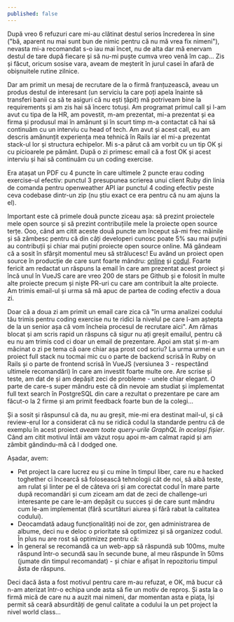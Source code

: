 ```yaml
---
published: false
---
```

După vreo 6 refuzuri care mi-au clătinat destul serios încrederea în sine ("bă, aparent nu mai sunt bun de nimic pentru că nu mă vrea fix nimeni"), nevasta mi-a recomandat s-o iau mai încet, nu de alta dar mă enervam destul de tare după fiecare și să nu-mi puște cumva vreo venă îm cap... Zis și făcut, oricum sosise vara, aveam de meșterit în jurul casei în afară de obișnuitele rutine zilnice.

Dar am primit un mesaj de recrutare de la o firmă franțuzească, aveau un produs destul de interesant (un serviciu la care poți apela înainte să transferi banii ca să te asiguri că nu ești țăpit) mă potriveam bine la requirements și am zis hai să încerc totuși. Am programat primul call și l-am avut cu tipa de la HR, am povestit, m-am prezentat, mi-a prezentat și ea firma și produsul mai în amănunt și în scurt timp m-a contactat că hai să continuăm cu un interviu cu head of tech. Am avut și acest call, eu am descris amănunțit experiența mea tehnică în Rails iar el mi-a prezentat stack-ul lor și structura echipelor. Mi s-a părut că am vorbit cu un tip OK și cu picioarele pe pământ. După o zi primesc email că a fost OK și acest interviu și hai să continuăm cu un coding exercise.

Era atașat un PDF cu 4 puncte în care ultimele 2 puncte erau coding exercise-ul efectiv: punctul 3 presupunea scrierea unui client Ruby din linia de comanda pentru openweather API iar punctul 4 coding efectiv peste ceva codebase dintr-un zip (nu știu exact ce era pentru că nu am ajuns la el).

Important este că primele două puncte ziceau așa: să prezint proiectele mele open source și să prezint contribuțiile mele la proiecte open source terțe. Ooo, când am citit aceste două puncte am început să-mi frec mâinile și să zâmbesc pentru că din câți developeri cunosc poate 5% sau mai puțini au contribuții și chiar mai puțini proiecte open source online. Mă gândeam că a sosit în sfârșit momentul meu să strălucesc! Eu având un proiect open source în producție de care sunt foarte mândru: [online](https://photos.rusiczki.net/) și [codul](https://github.com/photonia-io/photonia). Foarte fericit am redactat un răspuns la email în care am prezentat acest proiect și încă unul în VueJS care are vreo 200 de stars pe Github și e folosit în multe alte proiecte precum și niște PR-uri cu care am contribuit la alte proiecte. Am trimis email-ul și urma să mă apuc de partea de coding efectiv a doua zi.

Doar că a doua zi am primit un email care zica că "în urma analizei codului tău trimis pentru coding exercise nu te ridici la nivelul pe care l-am aștepta de la un senior așa că vom încheia procesul de recrutare aici". Am rămas blocat și am scris rapid un răspuns că sigur nu ați greșit emailul, pentru că eu nu am trimis cod ci doar un email de prezentare. Apoi am stat și m-am măcinat o zi pe tema că oare chiar așa prost cod scriu? La urma urmei e un proiect full stack nu tocmai mic cu o parte de backend scrisă în Ruby on Rails și o parte de frontend scrisă în VueJS (versiunea 3 - respectând ultimele recomandări) în care am investit foarte multe ore. Are scrise și teste, am dat de și am depășit zeci de probleme - unele chiar elegant. O parte de care-s super mândru este că din nevoie am studiat și implementat full text search în PostgreSQL din care a rezultat o prezentare pe care am făcut-o la 2 firme și am primit feedback foarte bun de la colegi...

Și a sosit și răspunsul că da, nu au greșit, mie-mi era destinat mail-ul, și că review-erul lor a considerat că nu se ridică codul la standarde pentru că de exemplu în acest proiect *aveam toate query-urile GraphQL în același fișier*. Când am citit motivul întâi am văzut roșu apoi m-am calmat rapid și am zâmbit gândindu-mă că I dodged one.

Așadar, avem:

* Pet project la care lucrez eu și cu mine în timpul liber, care nu e hacked toghether ci încearcă să folosească tehnologii cât de noi, să aibă teste, am rulat și linter pe el de câteva ori și am corectat codul în mare parte după recomandări și cum ziceam am dat de zeci de challenge-uri interesante pe care le-am depășit cu succes și de care sunt mândru cum le-am implementat (fără scurtături aiurea și fără rabat la calitatea codului).
* Deocamdată adaug funcționalități noi de zor, gen administrarea de albume, deci nu e deloc o prioritate să optimizez și să organizez codul. În plus nu are rost să optimizez pentru că:
* În general se recomandă ca un web-app să răspundă sub 100ms, multe răspund într-o secundă sau în secunde bune, al meu răspunde în 50ms (jumate din timpul recomandat) - și chiar e afișat în repozitoriu timpul ăsta de răspuns.

Deci dacă ăsta a fost motivul pentru care m-au refuzat, e OK, mă bucur că n-am aterizat într-o echipa unde asta să fie un motiv de reproș. Și asta la o firmă mică de care nu a auzit mai nimeni, dar momentan asta e piața, își permit să ceară absurdități de genul calitate a codului la un pet project la nivel world class...

